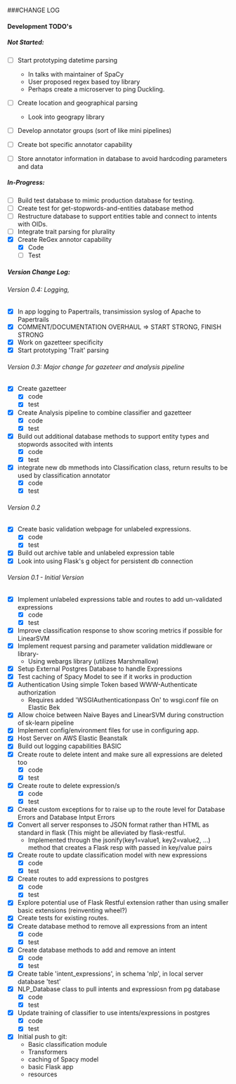###CHANGE LOG

#### Development TODO's

##### Not Started:

- [ ] Start prototyping datetime parsing
	- In talks with maintainer of SpaCy
	- User proposed regex based toy library
	- Perhaps create a microserver to ping Duckling.
- [ ] Create location and geographical parsing
    - Look into geograpy library
- [ ] Develop annotator groups (sort of like mini pipelines)
- [ ] Create bot specific annotator capability
- [ ] Store annotator information in database to avoid hardcoding parameters and data


##### In-Progress:

- [ ] Build test database to mimic production database for testing.
- [ ] Create test for get-stopwords-and-entities database method
- [ ] Restructure database to support entities table and connect to intents with OIDs.
- [ ] Integrate trait parsing for plurality
- [x] Create ReGex annotor capability
    - [x] Code
    - [ ] Test

##### Version Change Log:

###### Version 0.4: Logging, 
- [x] In app logging to Papertrails, transimission syslog of Apache to Papertrails 
- [x] COMMENT/DOCUMENTATION OVERHAUL => START STRONG, FINISH STRONG
- [x] Work on gazetteer specificity
- [x] Start prototyping 'Trait' parsing 

###### Version 0.3: Major change for gazeteer and analysis pipeline

- [x] Create gazetteer
	- [x] code
	- [x] test
- [x] Create Analysis pipeline to combine classifier and gazetteer
	- [x] code
	- [x] test
- [x] Build out additional database methods to support entity types and stopwords associted with intents
	- [x] code
	- [x] test
- [x] integrate new db mmethods into Classification class, return results to be used by classification annotator
	- [x] code
	- [x] test

###### Version 0.2
- [x] Create basic validation webpage for unlabeled expressions.
	- [x] code
	- [x] test
- [x] Build out archive table and unlabeled expression table
- [x] Look into using Flask's g object for persistent db connection

###### Version 0.1 - Initial Version
- [x] Implement unlabeled expressions table and routes to add un-validated expressions
	- [x] code
	- [x] test
- [x] Improve classification response to show scoring metrics if possible for LinearSVM
- [x] Implement request parsing and parameter validation middleware or library-
	- Using webargs library (utilizes Marshmallow)
- [x] Setup External Postgres Database to handle Expressions
- [x] Test caching of Spacy Model to see if it works in production
- [x] Authentication Using simple Token based WWW-Authenticate authorization
	- Requires added 'WSGIAuthenticationpass On' to wsgi.conf file on Elastic Bek 
- [x] Allow choice between Naive Bayes and LinearSVM during construction of sk-learn pipeline
- [x] Implement config/environment files for use in configuring app.
- [x] Host Server on AWS Elastic Beanstalk
- [x] Build out logging capabilities BASIC
- [x] Create route to delete intent and make sure all expressions are deleted too
	- [x] code
	- [x] test
- [x] Create route to delete expression/s
	- [x] code
	- [x] test
- [x] Create custom exceptions for to raise up to the route level for Database Errors and Database Intput Errors
- [x] Convert all server responses to JSON format rather than HTML as standard in flask (This might be alleviated by flask-restful.
	- Implemented through the jsonify(key1=value1, key2=value2, ...) method that creates a Flask resp with passed in key/value pairs
- [x] Create route to update classification model with new expressions
	- [x] code
	- [x] test
- [x] Create routes to add expressions to postgres
	- [x] code
	- [x] test
- [x] Explore potential use of Flask Restful extension rather than using smaller basic extensions (reinventing wheel?)
- [x] Create tests for existing routes.
- [x] Create database method to remove all expressions from an intent
	- [x] code
	- [x] test
- [x] Create database methods to add and remove an intent
	- [x] code
	- [x] test 
- [x] Create table 'intent_expressions', in schema 'nlp', in local server database 'test'
- [x] NLP_Database class to pull intents and expressiosn from pg database
	- [x] code
	- [x] test
- [x] Update training of classifier to use intents/expressions in postgres
	- [x] code
	- [x] test
- [x] Initial push to git:
	- Basic classification module
	- Transformers
	- caching of Spacy model
	- basic Flask app
	- resources